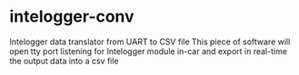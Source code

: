 # intelogger-conv
Intelogger data translator from UART to CSV file
This piece of software will open tty port listening for Intelogger module in-car
and export in real-time the output data into a csv file
